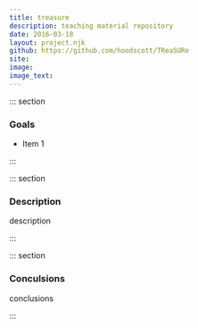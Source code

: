 ```yaml
---
title: treasure
description: teaching material repository
date: 2016-03-18
layout: project.njk
github: https://github.com/hoodscott/TReaSURe
site: 
image: 
image_text: 
---
```


::: section

### Goals

- Item 1

:::

::: section

### Description

description

:::

::: section

### Conculsions

conclusions

:::
